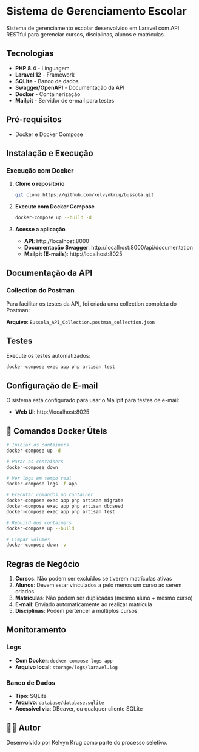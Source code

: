 # Sistema de Gerenciamento Escolar

Sistema de gerenciamento escolar desenvolvido em Laravel com API RESTful para gerenciar cursos, disciplinas, alunos e matrículas.

## Tecnologias

-   **PHP 8.4** - Linguagem
-   **Laravel 12** - Framework
-   **SQLite** - Banco de dados
-   **Swagger/OpenAPI** - Documentação da API
-   **Docker** - Containerização
-   **Mailpit** - Servidor de e-mail para testes

## Pré-requisitos

-   Docker e Docker Compose

## Instalação e Execução

### Execução com Docker

1. **Clone o repositório**

    ```bash
    git clone https://github.com/kelvynkrug/bussola.git
    ```

2. **Execute com Docker Compose**

    ```bash
    docker-compose up --build -d
    ```

3. **Acesse a aplicação**
    - **API**: http://localhost:8000
    - **Documentação Swagger**: http://localhost:8000/api/documentation
    - **Mailpit (E-mails)**: http://localhost:8025

## Documentação da API

### Collection do Postman

Para facilitar os testes da API, foi criada uma collection completa do Postman:

**Arquivo**: `Bussola_API_Collection.postman_collection.json`

## Testes

Execute os testes automatizados:

```bash
docker-compose exec app php artisan test
```

## Configuração de E-mail

O sistema está configurado para usar o Mailpit para testes de e-mail:

-   **Web UI**: http://localhost:8025

## 🐳 Comandos Docker Úteis

```bash
# Iniciar os containers
docker-compose up -d

# Parar os containers
docker-compose down

# Ver logs em tempo real
docker-compose logs -f app

# Executar comandos no container
docker-compose exec app php artisan migrate
docker-compose exec app php artisan db:seed
docker-compose exec app php artisan test

# Rebuild dos containers
docker-compose up --build

# Limpar volumes
docker-compose down -v
```

## Regras de Negócio

1. **Cursos**: Não podem ser excluídos se tiverem matrículas ativas
2. **Alunos**: Devem estar vinculados a pelo menos um curso ao serem criados
3. **Matrículas**: Não podem ser duplicadas (mesmo aluno + mesmo curso)
4. **E-mail**: Enviado automaticamente ao realizar matrícula
5. **Disciplinas**: Podem pertencer a múltiplos cursos

## Monitoramento

### Logs

-   **Com Docker**: `docker-compose logs app`
-   **Arquivo local**: `storage/logs/laravel.log`

### Banco de Dados

-   **Tipo**: SQLite
-   **Arquivo**: `database/database.sqlite`
-   **Acessível via**: DBeaver, ou qualquer cliente SQLite

## 👨‍💻 Autor

Desenvolvido por Kelvyn Krug como parte do processo seletivo.
